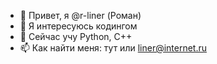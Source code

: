- 👋 Привет, я @r-liner (Роман)
- 👀 Я интересуюсь кодингом
- 🌱 Сейчас учу Python, C++
- 📫 Как найти меня: тут или liner@internet.ru
